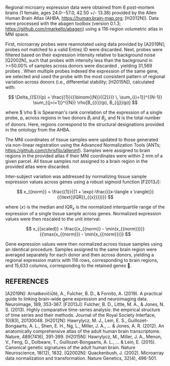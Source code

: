 Regional microarry expression data were obtained from 6 post-mortem brains (1 female, ages 24.0--57.0, 42.50 +/- 13.38) provided by the Allen Human Brain Atlas (AHBA, https://human.brain-map.org; [H2012N]). Data were processed with the abagen toolbox (version 0.1.3; https://github.com/rmarkello/abagen) using a 116-region volumetric atlas in MNI space.

First, microarray probes were reannotated using data provided by [A2019N]; probes not matched to a valid Entrez ID were discarded. Next, probes were filtered based on their expression intensity relative to background noise [Q2002N], such that probes with intensity less than the background in >=50.00% of samples across donors were discarded , yielding 31,569 probes . When multiple probes indexed the expression of the same gene, we selected and used the probe with the most consistent pattern of regional variation across donors (i.e., differential stability; [H2015N]), calculated with:

$$ \Delta_{{S}}(p) = \frac{{1}}{{\binom{{N}}{{2}}}} \, \sum_{{i=1}}^{{N-1}} \sum_{{j=i+1}}^{{N}} \rho[B_{{i}}(p), B_{{j}}(p)] $$

where $ \rho $ is Spearman's rank correlation of the expression of a single probe, p, across regions in two donors $B_{{i}}$ and $B_{{j}}$, and N is the total number of donors. Here, regions correspond to the structural designations provided in the ontology from the AHBA. 

The MNI coordinates of tissue samples were updated to those generated via non-linear registration using the Advanced Normalization Tools (ANTs; https://github.com/chrisfilo/alleninf). Samples were assigned to brain regions in the provided atlas if their MNI coordinates were within 2 mm of a given parcel. All tissue samples not assigned to a brain region in the provided atlas were discarded. 

Inter-subject variation was addressed by normalizing tissue sample expression values across genes using a robust sigmoid function [F2013J]:

$$ x_{{norm}} = \frac{{1}}{{1 + \exp(-\frac{{(x-\langle x \rangle)}} {{\text{{IQR}}_{{x}}}})}} $$

where $\langle x \rangle$ is the median and $\text{{IQR}}_{{x}}$ is the normalized interquartile range of the expression of a single tissue sample across genes. Normalized expression values were then rescaled to the unit interval: 

$$ x_{{scaled}} = \frac{{x_{{norm}} - \min(x_{{norm}})}} {{\max(x_{{norm}}) - \min(x_{{norm}})}} $$

Gene expression values were then normalized across tissue samples using an identical procedure. Samples assigned to the same brain region were averaged separately for each donor and then across donors, yielding a regional expression matrix with 116 rows, corresponding to brain regions, and 15,633 columns, corresponding to the retained genes .

REFERENCES
----------
[A2019N]: Arnatkevic̆iūtė, A., Fulcher, B. D., & Fornito, A. (2019). A practical guide to linking brain-wide gene expression and neuroimaging data. Neuroimage, 189, 353-367.
[F2013J]: Fulcher, B. D., Little, M. A., & Jones, N. S. (2013). Highly comparative time-series analysis: the empirical structure of time series and their methods. Journal of the Royal Society Interface, 10(83), 20130048.
[H2012N]: Hawrylycz, M. J., Lein, E. S., Guillozet-Bongaarts, A. L., Shen, E. H., Ng, L., Miller, J. A., ... & Jones, A. R. (2012). An anatomically comprehensive atlas of the adult human brain transcriptome. Nature, 489(7416), 391-399.
[H2015N]: Hawrylycz, M., Miller, J. A., Menon, V., Feng, D., Dolbeare, T., Guillozet-Bongaarts, A. L., ... & Lein, E. (2015). Canonical genetic signatures of the adult human brain. Nature Neuroscience, 18(12), 1832.
[Q2002N]: Quackenbush, J. (2002). Microarray data normalization and transformation. Nature Genetics, 32(4), 496-501.
